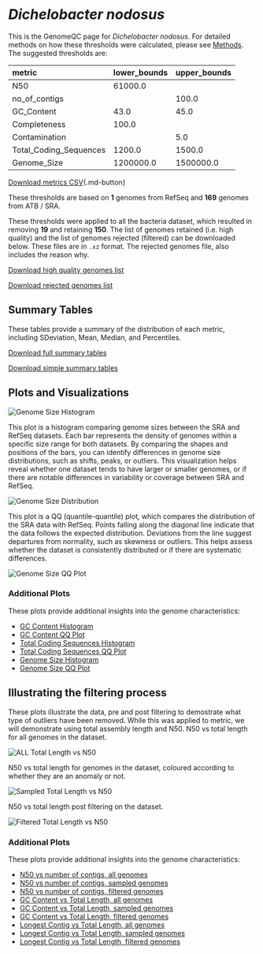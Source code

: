 # *Dichelobacter nodosus*

This is the GenomeQC page for *Dichelobacter nodosus*. For detailed methods on how these thresholds were calculated, please see [Methods](../../methods.md).
The suggested thresholds are: 

| metric                 | lower_bounds   | upper_bounds   |
|:-----------------------|:---------------|:---------------|
| N50                    | 61000.0        |                |
| no_of_contigs          |                | 100.0          |
| GC_Content             | 43.0           | 45.0           |
| Completeness           | 100.0          |                |
| Contamination          |                | 5.0            |
| Total_Coding_Sequences | 1200.0         | 1500.0         |
| Genome_Size            | 1200000.0      | 1500000.0      |

[Download metrics CSV](Dichelobacter_nodosus_metrics.csv){.md-button}


These thresholds are based on **1** genomes from RefSeq and **169** genomes from ATB / SRA.

These thresholds were applied to all the bacteria dataset, which resulted in removing **19** and retaining **150**.
The list of genomes retained (i.e. high quality) and the list of genomes rejected (filtered) can be downloaded below. These files are in `.xz` format. The rejected genomes file, also includes the reason why.

[Download high quality genomes list](Dichelobacter_nodosus_high_quality_genomes.csv.xz)


[Download rejected genomes list](Dichelobacter_nodosus_filtered_out_genomes.csv.xz)



## Summary Tables
These tables provide a summary of the distribution of each metric, including SDeviation, Mean, Median, and Percentiles.

[Download full summary tables](summary.csv)

[Download simple summary tables](selected_summary.csv)

## Plots and Visualizations

![Genome Size Histogram](Genome_Size_refseq_histogram_kde.png)

This plot is a histogram comparing genome sizes between the SRA and RefSeq datasets. Each bar represents the density of genomes within a specific size range for both datasets. By comparing the shapes and positions of the bars, you can identify differences in genome size distributions, such as shifts, peaks, or outliers. This visualization helps reveal whether one dataset tends to have larger or smaller genomes, or if there are notable differences in variability or coverage between SRA and RefSeq.

![Genome Size Distribution](Genome_Size_refseq_histogram_kde.png)

This plot is a QQ (quantile-quantile) plot, which compares the distribution of the SRA data with RefSeq. Points falling along the diagonal line indicate that the data follows the expected distribution. Deviations from the line suggest departures from normality, such as skewness or outliers. This helps assess whether the dataset is consistently distributed or if there are systematic differences.

![Genome Size QQ Plot](Genome_Size_refseq_qqplot.png)

### Additional Plots

These plots provide additional insights into the genome characteristics:

- [GC Content Histogram](GC_Content_refseq_histogram_kde.png)
- [GC Content QQ Plot](GC_Content_refseq_qqplot.png)
- [Total Coding Sequences Histogram](Total_Coding_Sequences_refseq_histogram_kde.png)
- [Total Coding Sequences QQ Plot](Total_Coding_Sequences_refseq_qqplot.png)
- [Genome Size Histogram](Genome_Size_refseq_histogram_kde.png)
- [Genome Size QQ Plot](Genome_Size_refseq_qqplot.png)
## Illustrating the filtering process
These plots illustrate the data, pre and post filtering to demostrate what type of outliers have been removed. While this was applied to metric, we will demonstrate using total assembly length and N50.
N50 vs total length for all genomes in the dataset.

![ALL Total Length vs N50](Dichelobacter_nodosus_all_total_length_N50.png)

N50 vs total length for genomes in the dataset, coloured according to whether they are an anomaly or not.

![Sampled Total Length vs N50](Dichelobacter_nodosus_sample_total_length_N50.png)

N50 vs total length post filtering on the dataset.

![Filtered Total Length vs N50](Dichelobacter_nodosus_filt_total_length_N50.png)

### Additional Plots

These plots provide additional insights into the genome characteristics:

- [N50 vs number of contigs, all genomes](Dichelobacter_nodosus_all_N50_number.png)
- [N50 vs number of contigs, sampled genomes](Dichelobacter_nodosus_sample_N50_number.png)
- [N50 vs number of contigs, filtered genomes](Dichelobacter_nodosus_filt_N50_number.png)
- [GC Content vs Total Length, all genomes](Dichelobacter_nodosus_all_total_length_GC_Content.png)
- [GC Content vs Total Length, sampled genomes](Dichelobacter_nodosus_sample_total_length_GC_Content.png)
- [GC Content vs Total Length, filtered genomes](Dichelobacter_nodosus_filt_total_length_GC_Content.png)
- [Longest Contig vs Total Length, all genomes](Dichelobacter_nodosus_all_total_length_longest.png)
- [Longest Contig vs Total Length, sampled genomes](Dichelobacter_nodosus_sample_total_length_longest.png)
- [Longest Contig vs Total Length, filtered genomes](Dichelobacter_nodosus_filt_total_length_longest.png)
